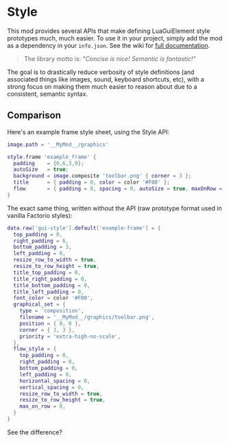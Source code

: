 # Style

This mod provides several APIs that make defining LuaGuiElement style prototypes much, much easier. To use it in your project, simply add the mod as a dependency in your `info.json`. See the wiki for [full documentation](https://github.com/aubergine10/Style/wiki).

> The library motto is: _"Concise is nice! Semantic is fantastic!"_

The goal is to drastically reduce verbosity of style definitions (and associated things like images, sound, keyboard shortcuts, etc), with a strong focus on making them much easier to reason about due to a consistent, semantic syntax.

## Comparison

Here's an example frame style sheet, using the Style API:

```lua
image.path = '__MyMod__/graphics'

style.frame 'example_frame' {
  padding    = {0,6,3,0};
  autoSize   = true;
  background = image.composite 'toolbar.png' { corner = 3 };
  title      = { padding = 0, color = color '#F00' };
  flow       = { padding = 0, spacing = 0, autoSize = true, maxOnRow = 0 };
}
```

The exact same thing, written without the API (raw prototype format used in vanilla Factorio styles):

```lua
data.raw['gui-style'].default['example-frame'] = {
  top_padding = 0,
  right_padding = 6,
  bottom_padding = 3,
  left_padding = 0,
  resize_row_to_width = true,
  resize_to_row_height = true,
  title_top_padding = 0,
  title_right_padding = 0,
  title_bottom_padding = 0,
  title_left_padding = 0,
  font_color = color '#F00',
  graphical_set = {
    type = 'composition',
    filename = '__MyMod__/graphics/toolbar.png',
    position = { 0, 0 },
    corner = { 3, 3 },
    priority = 'extra-high-no-scale',
  },
  flow_style = {
    top_padding = 0,
    right_padding = 0,
    bottom_padding = 0,
    left_padding = 0,
    horizontal_spacing = 0,
    vertical_spacing = 0,
    resize_row_to_width = true,
    resize_to_row_height = true,
    max_on_row = 0,
  }
}
```

See the difference?
